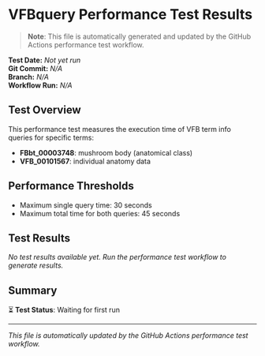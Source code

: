 # VFBquery Performance Test Results

> **Note**: This file is automatically generated and updated by the GitHub Actions performance test workflow.

**Test Date:** *Not yet run*  
**Git Commit:** *N/A*  
**Branch:** *N/A*  
**Workflow Run:** *N/A*  

## Test Overview

This performance test measures the execution time of VFB term info queries for specific terms:

- **FBbt_00003748**: mushroom body (anatomical class)
- **VFB_00101567**: individual anatomy data

## Performance Thresholds

- Maximum single query time: 30 seconds
- Maximum total time for both queries: 45 seconds

## Test Results

*No test results available yet. Run the performance test workflow to generate results.*

## Summary

⏳ **Test Status**: Waiting for first run

---
*This file is automatically updated by the GitHub Actions performance test workflow.*
